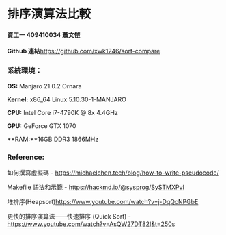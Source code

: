 # 排序演算法比較

#### 資工一 409410034 蕭文愷

**Github 連結**https://github.com/xwk1246/sort-compare

### 系統環境：

**OS:** Manjaro 21.0.2 Ornara

**Kernel:** x86_64 Linux 5.10.30-1-MANJARO

**CPU:** Intel Core i7-4790K @ 8x 4.4GHz

**GPU:** GeForce GTX 1070

**RAM:**16GB DDR3 1866MHz

### Reference:

如何撰寫虛擬碼 - https://michaelchen.tech/blog/how-to-write-pseudocode/

Makefile 語法和示範 - https://hackmd.io/@sysprog/SySTMXPvl

堆排序(Heapsort)https://www.youtube.com/watch?v=j-DqQcNPGbE

更快的排序演算法——快速排序 (Quick Sort) - https://www.youtube.com/watch?v=AsQW27DT82I&t=250s
